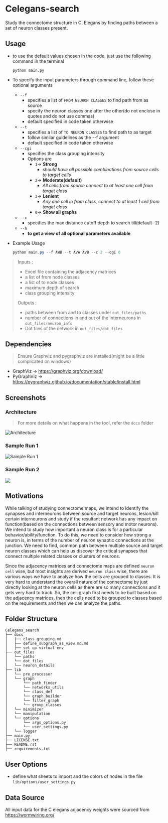 # Celegans-search
Study the connectome structure in C. Elegans by finding paths between a set of neuron classes present.

## Usage

- to use the default values chosen in the code, just use the following command in the terminal

  `python main.py`

- To specify the input parameters through command line, follow these optional arguments

  - `--f`
    - specifies a list of `FROM NEURON CLASSES` to find path from as source
    - specify the neuron classes one after the other(do not enclose in quotes and do not  use commas)
    - default specified in code taken otherwise
  - `--t`
    - specifies a list of `TO NEURON CLASSES` to find path to as target
    - follow similar guidelines as the --f argument
    - default specified in code taken otherwise
  - `--cgi`
    - specifies the class grouping intensity
    - Options are
      - `1`-> **Strong**
        - *should have all possible combinations from source cells to target cells*
      - `2`-> **Moderate(default)**
        - *All cells from source connect to at least one cell from target class*
      - `3`-> **Lenient**
        - *Any one cell in from class, connect to at least 1 cell from target class*
      - `0`-> **Show all graphs**
  - `--c`
    - specifies the max distance cutoff depth to search till(default- 2)
  - `--h`
    - **to get a view of all optional parameters available**

- Example Usage

  ```powershell
  python main.py --f AWB --t AVA AVB --c 2 --cgi 0
  ```

> Inputs : 
>
> - Excel file containing the adjacency matrices
> - a list of from node classes
> - a list of to node classes
> - maximum depth of search
> - class grouping intensity
>
> Outputs :
>
> - paths between from and to classes under `out_files/paths`
> - number of connections in and out of the interneurons in `out_files/neuron_info`
> - Dot files of the network in `out_files/dot_files`

## Dependencies

> Ensure Graphviz and pygraphviz are installed(might be a little complicated on windows)

- GraphViz -> https://graphviz.org/download/
- PyGraphViz -> https://pygraphviz.github.io/documentation/stable/install.html

## Screenshots

### Architecture

> For more details on what happens in the tool, refer the `docs` folder

![Architecture](C:\Users\adity\OneDrive\Documents\IUB\Research\Celegans-search-v2\Celegans-search-V2\docs\screenshots\architecture.JPG)

### Sample Run 1

![Sample Run 1](C:\Users\adity\OneDrive\Documents\IUB\Research\Celegans-search-v2\Celegans-search-V2\docs\screenshots\sample_run1.JPG)



### Sample Run 2

![](C:\Users\adity\OneDrive\Documents\IUB\Research\Celegans-search-v2\Celegans-search-V2\docs\screenshots\sample_run2.JPG)

## Motivations

While talking of studying connectome maps, we intend to identify the synapses and interneurons between source and target neurons, lesion/kill certain interneurons and study if the resultant network has any impact on function(based on the connections between sensory and motor neurons). We intend to study how important a neuron class is for a particular behavior/ability/function. To do this, we need to consider how strong a neuron is, in terms of the number of neuron synaptic connections at the junction. We need to find, common path between multiple source and target neuron classes which can help us discover the critical synapses that connect multiple related classes or clusters of neurons. 

Since the adjacency matrices and connectome maps are defined `neuron cell` wise, but most insights are derived `neuron class` wise, there are various ways we have to analyze how the cells are grouped to classes. It is very hard to understand the overall nature of the connectome by just directly looking at the neuron cells as there are so many connections and it gets very hard to track. So, the cell graph first needs to be built based on the adjacency matrices, then the cells need to be grouped to classes based on the requirements and then we can analyze the paths. 

## Folder Structure

````
Celegans_search
├── docs
│   ├── class_grouping.md
│   ├── define_subgraph_as_view.md.md
│   ├── set up virtual env
├── out_files
│   └── paths
│   └── dot_files
│   └── neuron_details
├── lib
│   └── pre_processor
│   └── graph
│       └── path_finder
│       └── networkx_utils
│       └── class_def
│       └── graph_builder
│       └── filter_graph
│       └── group_classes
│   └── minimizer
│   └── manipulation
│   └── options
│       └── args_options.py
│       └── user_settings.py
│   └── logger
├── main.py
├── LICENSE.txt
├── README.rst
├── requirements.txt
````

## User Options

- define what sheets to import and the colors of nodes in the file `lib/options/user_settings.py`

## Data Source

All input data for the C elegans adjacency weights were sourced from https://wormwiring.org/
